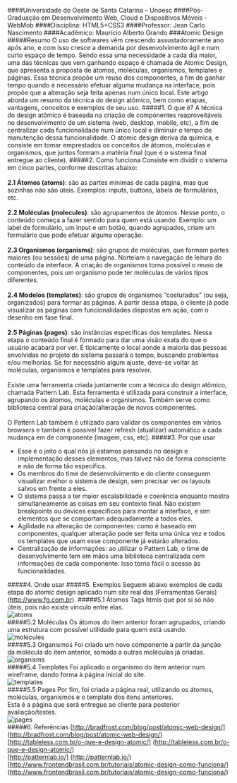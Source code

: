 ####Universidade do Oeste de Santa Catarina – Unoesc
####Pós-Graduação em Desenvolvimento Web, Cloud e Dispositivos Móveis - WebMob
####Disciplina: HTML5+CSS3
####Professor: Jean Carlo Nascimento
####Acadêmico: Maurício Alberto Grando
###Atomic Design
#####Resumo
O uso de softwares vêm crescendo assustadoramente ano após ano, e com isso cresce a demanda por desenvolvimento ágil e num curto espaço de tempo. Sendo essa uma necessidade a cada dia maior, uma das técnicas que vem ganhando espaço é chamada de Atomic Design, que apresenta a proposta de átomos, moléculas, organismos, templates e páginas. Essa técnica propõe um reuso dos componentes, a fim de ganhar tempo quando é necessário efetuar alguma mudança na interface, pois propõe que a alteração seja feita apenas num único local. Este artigo aborda um resumo da técnica do design atômico, bem como etapas, vantagens, conceitos e exemplos de seu uso.
#####1. O que é?
A técnica do design atômico é baseada na criação de componentes reaproveitáveis no desenvolvimento de um sistema (web, desktop, mobile, etc), a fim de centralizar cada funcionalidade num único local e diminuir o tempo de manutenção dessa funcionalidade. 
O atomic design deriva da química, e consiste em tomar emprestados os conceitos de átomos, moléculas e organismos, que juntos formam a matéria final (que é o sistema final entregue ao cliente).
#####2. Como funciona
Consiste em dividir o sistema em cinco partes, conforme descritas abaixo:</br></br>
**2.1 Átomos (atoms)**: são as partes mínimas de cada página, mas que sozinhas não são úteis. Exemplos: inputs, buttons, labels de formulários, etc.</br></br>
**2.2 Moléculas (molecules)**: são agrupamentos de átomos. Nesse ponto, o conteúdo começa a fazer sentido para quem está usando. Exemplo: um label de formulário, um input e um botão, quando agrupados, criam um formulário que pode efetuar alguma operação.</br></br>
**2.3 Organismos (organisms)**: são grupos de moléculas, que formam partes maiores (ou sessões) de uma página. Norteiam a navegação de leitura do conteúdo da interface. A criação de organismos torna possível o reuso de componentes, pois um organismo pode ter moléculas de vários tipos diferentes.</br></br>
**2.4 Modelos (templates)**: são grupos de organismos “costurados” (ou seja, organizados) para formar as páginas. A partir dessa etapa, o cliente já pode visualizar as páginas com funcionalidades dispostas em ação, com o desenho em fase final.</br></br>
**2.5 Páginas (pages)**: são instâncias específicas dos templates. Nessa etapa o conteúdo final é formado para dar uma visão exata do que o usuário acabará por ver. É tipicamente o local aonde a maioria das pessoas envolvidas no projeto do sistema passará o tempo, buscando problemas e/ou melhorias. Se for necessário algum ajuste, deve-se voltar às moléculas, organismos e templates para resolver.</br></br>
Existe uma ferramenta criada juntamente com a técnica do design atômico, chamada Pattern Lab. Esta ferramenta é utilizada para construir a interface, agrupando os átomos, moléculas e organismos. Também serve como biblioteca central para criação/alteração de novos componentes.</br></br>
O Pattern Lab também é utilizado para validar os componentes em vários browsers e também é possível fazer refresh (atualizar) automático a cada mudança em de componente (imagem, css, etc).
#####3. Por que usar
*	Esse é o jeito o qual nós já estamos pensando no design e implementação desses elementos, mas talvez não de forma consciente e não de forma tão específica.
*	Os membros do time de desenvolvimento e do cliente conseguem visualizar melhor o sistema de design, sem precisar ver os layouts salvos em frente a eles.
*	O sistema passa a ter maior escalabilidade e coerência enquanto mostra simultaneamente as coisas em seu contexto final. Não existem breakpoints ou devices específicos para montar a interface, e sim elementos que se comportam adequadamente a todos eles.
*	Agilidade na alteração de componentes: como é baseado em componentes, qualquer alteração pode ser feita uma única vez e todos os templates que usam esse componente já estarão alterados.
*	Centralização de informações: ao utilizar o Pattern Lab, o time de desenvolvimento tem em mãos uma biblioteca centralizada com informações de cada componente. Isso torna fácil o acesso às funcionalidades.

#####4. Onde usar
#####5. Exemplos
Seguem abaixo exemplos de cada etapa do atomic design aplicado num site real das [Ferramentas Gerais] (http://www.fg.com.br).
#####5.1 Átomos
Tags htmls que por si só não úteis, pois não existe vínculo entre elas.</br>
<img src="https://cloud.githubusercontent.com/assets/15130723/10555517/bab47aec-7446-11e5-8a0c-b9a3ba5877db.png" alt="atoms" title="Atoms"/></br>
#####5.2 Moléculas
Os átomos do item anterior foram agrupados, criando uma estrutura com possível utilidade para quem está usando.</br>
<img src="https://cloud.githubusercontent.com/assets/15130723/10555518/babaab74-7446-11e5-824f-aed4ffbb3e6e.png" alt="molecules" title="Molecules"/></br>
#####5.3 Organismos
Foi criado um novo componente a partir da junção da molécula do item anterior, somada a outras moléculas já criadas.</br>
<img src="https://cloud.githubusercontent.com/assets/15130723/10566802/7e736888-75cf-11e5-8e46-4116e9501175.png" alt="organisms" title="Organisms"/></br>
#####5.4 Templates
Foi aplicado o organismo do item anterior num wireframe, dando forma à página inicial do site.</br>
<img src="https://cloud.githubusercontent.com/assets/15130723/10555515/baa9c5ac-7446-11e5-9eac-aadf05215071.png" alt="templates" title="Templates"/></br>
#####5.5 Pages
Por fim, foi criada a página real, utilizando os átomos, moléculas, organismos e o template dos itens anteriores.</br>
Esta é a página que será entregue ao cliente para posterior avaliação/testes.</br>
<img src="https://cloud.githubusercontent.com/assets/15130723/10555516/baafe8f6-7446-11e5-9731-10cb8bd39f16.png" alt="pages" title="Pages"/></br>
#####6. Referências
[http://bradfrost.com/blog/post/atomic-web-design/] (http://bradfrost.com/blog/post/atomic-web-design/)</br>
[http://tableless.com.br/o-que-e-design-atomic/] (http://tableless.com.br/o-que-e-design-atomic/)</br>
[http://patternlab.io/] (http://patternlab.io/)</br>
[http://www.frontendbrasil.com.br/tutoriais/atomic-design-como-funciona/] (http://www.frontendbrasil.com.br/tutoriais/atomic-design-como-funciona/)</br>
